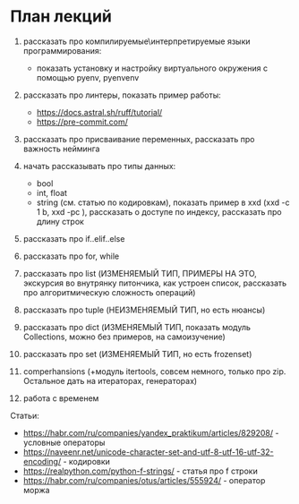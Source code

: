 # План лекций

1) рассказать про компилируемые\интерпретируемые языки программирования:
    - показать установку и настройку виртуального окружения с помощью pyenv, pyenvenv

2) рассказать про линтеры, показать пример работы:
   - https://docs.astral.sh/ruff/tutorial/
   - https://pre-commit.com/

3) рассказать про присваивание переменных, рассказать про важность нейминга

4) начать рассказывать про типы данных:
   - bool
   - int, float
   - string (см. статью по кодировкам), показать пример в xxd (xxd -c 1 b, xxd -pc ), рассказать о доступе по индексу, рассказать про длину строк

5) рассказать про if..elif..else

6) рассказать про for, while

7) рассказать про list (ИЗМЕНЯЕМЫЙ ТИП, ПРИМЕРЫ НА ЭТО, экскурсия во внутрянку питончика, как устроен список, рассказать про алгоритмическую сложность операций)

8) рассказать про tuple (НЕИЗМЕНЯЕМЫЙ ТИП, но есть нюансы)

9) рассказать про dict (ИЗМЕНЯЕМЫЙ ТИП, показать модуль Collections, можно без примеров, на самоизучение)

10) рассказать про set (ИЗМЕНЯЕМЫЙ ТИП, но есть frozenset)

11) comperhansions (+модуль itertools, совсем немного, только про zip. Остальное дать на итераторах, генераторах)

12) работа с временем

Статьи:
- https://habr.com/ru/companies/yandex_praktikum/articles/829208/ - условные операторы
- https://naveenr.net/unicode-character-set-and-utf-8-utf-16-utf-32-encoding/ - кодировки
- https://realpython.com/python-f-strings/ - статья про f строки
- https://habr.com/ru/companies/otus/articles/555924/ - оператор моржа 